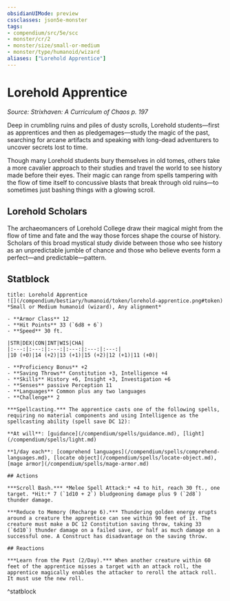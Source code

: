 ```yaml
---
obsidianUIMode: preview
cssclasses: json5e-monster
tags:
- compendium/src/5e/scc
- monster/cr/2
- monster/size/small-or-medium
- monster/type/humanoid/wizard
aliases: ["Lorehold Apprentice"]
---
```

# Lorehold Apprentice
*Source: Strixhaven: A Curriculum of Chaos p. 197*  

Deep in crumbling ruins and piles of dusty scrolls, Lorehold students—first as apprentices and then as pledgemages—study the magic of the past, searching for arcane artifacts and speaking with long-dead adventurers to uncover secrets lost to time.

Though many Lorehold students bury themselves in old tomes, others take a more cavalier approach to their studies and travel the world to see history made before their eyes. Their magic can range from spells tampering with the flow of time itself to concussive blasts that break through old ruins—to sometimes just bashing things with a glowing scroll.

## Lorehold Scholars

The archaeomancers of Lorehold College draw their magical might from the flow of time and fate and the way those forces shape the course of history. Scholars of this broad mystical study divide between those who see history as an unpredictable jumble of chance and those who believe events form a perfect—and predictable—pattern.

## Statblock

```ad-statblock
title: Lorehold Apprentice
![](/compendium/bestiary/humanoid/token/lorehold-apprentice.png#token)
*Small or Medium humanoid (wizard), Any alignment*

- **Armor Class** 12 
- **Hit Points** 33 (`6d8 + 6`)
- **Speed** 30 ft.

|STR|DEX|CON|INT|WIS|CHA|
|:---:|:---:|:---:|:---:|:---:|:---:|
|10 (+0)|14 (+2)|13 (+1)|15 (+2)|12 (+1)|11 (+0)|

- **Proficiency Bonus** +2
- **Saving Throws** Constitution +3, Intelligence +4
- **Skills** History +6, Insight +3, Investigation +6
- **Senses** passive Perception 11
- **Languages** Common plus any two languages
- **Challenge** 2

***Spellcasting.*** The apprentice casts one of the following spells, requiring no material components and using Intelligence as the spellcasting ability (spell save DC 12):

**At will**: [guidance](/compendium/spells/guidance.md), [light](/compendium/spells/light.md)

**1/day each**: [comprehend languages](/compendium/spells/comprehend-languages.md), [locate object](/compendium/spells/locate-object.md), [mage armor](/compendium/spells/mage-armor.md)

## Actions

***Scroll Bash.*** *Melee Spell Attack:* +4 to hit, reach 30 ft., one target. *Hit:* 7 (`1d10 + 2`) bludgeoning damage plus 9 (`2d8`) thunder damage.

***Reduce to Memory (Recharge 6).*** Thundering golden energy erupts around a creature the apprentice can see within 90 feet of it. The creature must make a DC 12 Constitution saving throw, taking 33 (`6d10`) thunder damage on a failed save, or half as much damage on a successful one. A Construct has disadvantage on the saving throw.

## Reactions

***Learn from the Past (2/Day).*** When another creature within 60 feet of the apprentice misses a target with an attack roll, the apprentice magically enables the attacker to reroll the attack roll. It must use the new roll.
```
^statblock